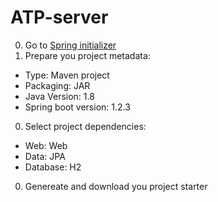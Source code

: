 # ATP-server

0. Go to [Spring initializer](https://start.spring.io/)
0. Prepare you project metadata:
 * Type: Maven project
 * Packaging: JAR
 * Java Version: 1.8
 * Spring boot version: 1.2.3
0. Select project dependencies:
 * Web: Web
 * Data: JPA
 * Database: H2
0. Genereate and download you project starter

